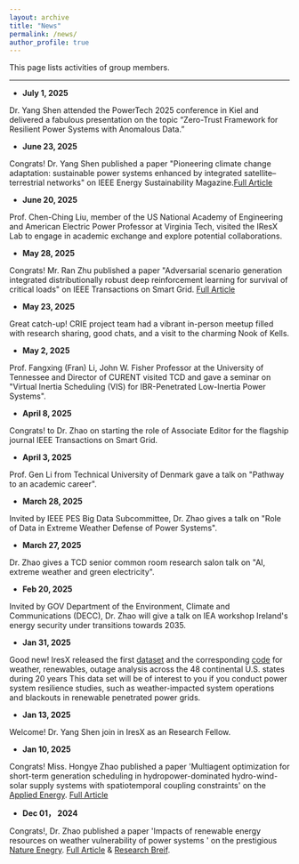 ```yaml
---
layout: archive
title: "News"
permalink: /news/
author_profile: true
---
```

This page lists activities of group members.

---
* **July 1, 2025**

Dr. Yang Shen attended the PowerTech 2025 conference in Kiel and delivered a fabulous presentation on the topic “Zero-Trust Framework for Resilient Power Systems with Anomalous Data.”

* **June 23, 2025**

Congrats! Dr. Yang Shen published a paper "Pioneering climate change adaptation: sustainable power systems enhanced by integrated satellite–terrestrial networks" on IEEE Energy Sustainability Magazine.[Full Article](https://ieeexplore.ieee.org/abstract/document/11040091)

* **June 20, 2025**

Prof. Chen-Ching Liu, member of the US National Academy of Engineering and American Electric Power Professor at Virginia Tech, visited the IResX Lab to engage in academic exchange and explore potential collaborations.


* **May 28, 2025**

Congrats! Mr. Ran Zhu published a paper "Adversarial scenario generation integrated distributionally robust deep reinforcement learning for survival of critical loads" on IEEE Transactions on Smart Grid. [Full Article](https://ieeexplore.ieee.org/abstract/document/11011524)

* **May 23, 2025**

Great catch-up! CRIE project team had a vibrant in-person meetup filled with research sharing, good chats, and a visit to the charming Nook of Kells.


* **May 2, 2025**

Prof. Fangxing (Fran) Li, John W. Fisher Professor at the University of Tennessee and Director of CURENT visited TCD and gave a seminar on "Virtual Inertia Scheduling (VIS) for IBR-Penetrated Low-Inertia Power Systems".


* **April 8, 2025**

Congrats! to Dr. Zhao on starting the role of Associate Editor for the flagship journal IEEE Transactions on Smart Grid.


* **April 3, 2025**

Prof. Gen Li from Technical University of Denmark gave a talk on "Pathway to an academic career".


* **March 28, 2025**

Invited by IEEE PES Big Data Subcommittee, Dr. Zhao gives a talk on "Role of Data in Extreme Weather Defense of Power Systems".


* **March 27, 2025**

Dr. Zhao gives a TCD senior common room research salon talk on "AI, extreme weather and green electricity".


* **Feb 20, 2025**

Invited by GOV Department of the Environment, Climate and Communications (DECC), Dr. Zhao will give a talk on IEA workshop Ireland's energy security under transitions towards 2035.


* **Jan 31, 2025**

Good new! IresX released the first [dataset](https://figshare.com/articles/dataset/Renewable_energy_Weather_Power_system_blackout_large-scale_outage_/25628700) and the corresponding [code](https://github.com/JinZhaoTCD/NE_WeatherBlackout_Code/tree/main) for weather, renewables, outage analysis across the 48 continental U.S. states during 20 years
This data set will be of interest to you if you conduct power system resilience studies, such as weather-impacted system operations and blackouts in renewable penetrated power grids.


* **Jan 13, 2025**

Welcome! Dr. Yang Shen join in IresX as an Research Fellow.


* **Jan 10, 2025**

Congrats! Miss. Hongye Zhao published a paper 'Multiagent optimization for short-term generation scheduling in hydropower-dominated hydro-wind-solar supply systems with spatiotemporal coupling constraints' on the [Applied Energy](https://www.sciencedirect.com/journal/applied-energy). [Full Article](https://www.sciencedirect.com/science/article/pii/S0306261925000546)


* **Dec 01， 2024**

Congrats!, Dr. Zhao published a paper 'Impacts of renewable energy resources on weather vulnerability of power systems ' on the prestigious [Nature Enegry](https://www.nature.com/nenergy/). [Full Article](https://www.nature.com/articles/s41560-024-01652-1) & [Research Breif](https://www.nature.com/articles/s41560-024-01657-w).

